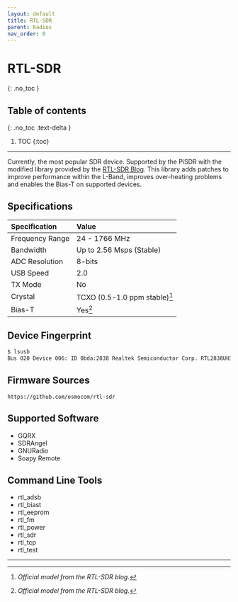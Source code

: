 ```yaml
---
layout: default
title: RTL-SDR
parent: Radios
nav_order: 8
---
```


# RTL-SDR
{: .no_toc }

## Table of contents
{: .no_toc .text-delta }

1. TOC
{:toc}

---

Currently, the most popular SDR device. Supported by the PiSDR with the modified library provided by the [RTL-SDR Blog](https://www.rtl-sdr.com). This library adds patches to improve performance within the L-Band, improves over-heating problems and enables the Bias-T on supported devices.

## Specifications

| Specification   | Value           |
|:----------------|:----------------|
| Frequency Range | 24 - 1766 MHz   |
| Bandwidth       | Up to 2.56 Msps (Stable) |
| ADC Resolution  | 8-bits          |
| USB Speed       | 2.0             |
| TX Mode         | No             |
| Crystal         | TCXO (0.5-1.0 ppm stable)[^1] |
| Bias-T          | Yes[^1]         |

## Device Fingerprint
```bash
$ lsusb
Bus 020 Device 006: ID 0bda:2838 Realtek Semiconductor Corp. RTL2838UHIDIR  Serial: 00000001
```

## Firmware Sources
```
https://github.com/osmocom/rtl-sdr
```

## Supported Software
- GQRX 
- SDRAngel
- GNURadio
- Soapy Remote

## Command Line Tools
- rtl_adsb
- rtl_biast
- rtl_eeprom
- rtl_fm
- rtl_power 
- rtl_sdr
- rtl_tcp
- rtl_test

---
[^1]: _Official model from the RTL-SDR blog._
